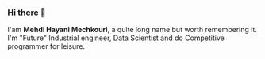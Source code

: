 ### Hi there 👋


I'am **Mehdi Hayani Mechkouri**, a quite long name but worth remembering it.
I'm "Future" Industrial engineer, Data Scientist and do Competitive programmer for leisure.

<!--
**MehdiHayanai/MehdiHayanai** is a ✨ _special_ ✨ repository because its `README.md` (this file) appears on your GitHub profile.

Here are some ideas to get you started:

- 🔭 I’m currently working on ...
- 🌱 I’m currently learning ...
- 👯 I’m looking to collaborate on ...
- 🤔 I’m looking for help with ...
- 💬 Ask me about ...
- 📫 How to reach me: ...
- 😄 Pronouns: ...
- ⚡ Fun fact: ...
-->
